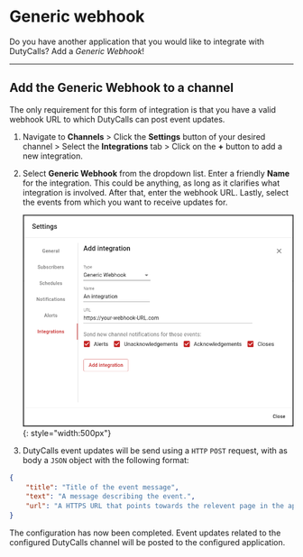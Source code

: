 # Generic webhook

Do you have another application that you would like to integrate with DutyCalls? Add a *Generic Webhook*!

---

## Add the Generic Webhook to a channel

The only requirement for this form of integration is that you have a valid webhook URL to which DutyCalls can post event updates.

1. Navigate to **Channels** > Click the **Settings** button of your desired channel > Select the **Integrations** tab > Click on the **+** button to add a new integration.

2. Select **Generic Webhook** from the dropdown list. Enter a friendly **Name** for the integration. This could be anything, as long as it clarifies what integration is involved. After that, enter the webhook URL. Lastly, select the events from which you want to receive updates for.

    ![image - Add Generic Webhook - Step 2](../images/add-generic-webhook.png){: style="width:500px"}

3. DutyCalls event updates will be send using a `HTTP` `POST` request, with as body a `JSON` object with the following format:

```json
{
    "title": "Title of the event message",
    "text": "A message describing the event.",
    "url": "A HTTPS URL that points towards the relevent page in the application."
}
```

The configuration has now been completed. Event updates related to the configured DutyCalls channel will be posted to the configured application.
